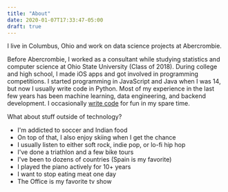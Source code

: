 ```yaml
---
title: "About"
date: 2020-01-07T17:33:47-05:00
draft: true
---
```


I live in Columbus, Ohio and work on data science projects at Abercrombie.

Before Abercrombie, I worked as a consultant while studying statistics and computer science at Ohio State University (Class of 2018). During college and high school, I made iOS apps and got involved in programming competitions. I started programming in JavaScript and Java when I was 14, but now I usually write code in Python. Most of my experience in the last few years has been machine learning, data engineering, and backend development. I occasionally [write code](https://github.com/dkharazi) for fun in my spare time.

What about stuff outside of technology?

- I'm addicted to soccer and Indian food
- On top of that, I also enjoy skiing when I get the chance
- I usually listen to either soft rock, indie pop, or lo-fi hip hop
- I've done a triathlon and a few bike tours
- I've been to dozens of countries (Spain is my favorite)
- I played the piano actively for 10+ years
- I want to stop eating meat one day
- The Office is my favorite tv show
